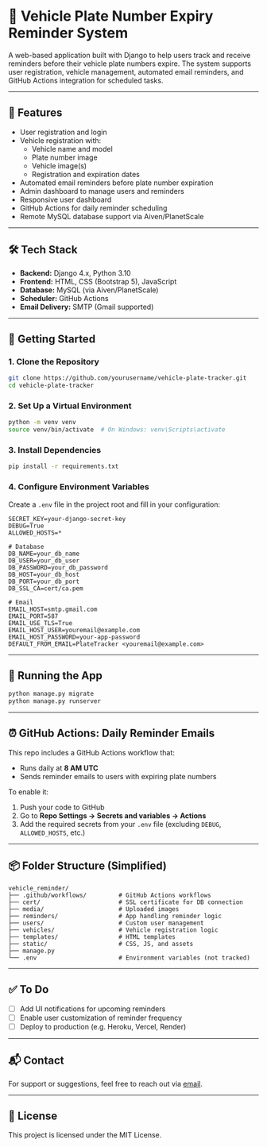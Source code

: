 # 🚗 Vehicle Plate Number Expiry Reminder System

A web-based application built with Django to help users track and receive reminders before their vehicle plate numbers expire. The system supports user registration, vehicle management, automated email reminders, and GitHub Actions integration for scheduled tasks.

---

## 🔧 Features

- User registration and login
- Vehicle registration with:
  - Vehicle name and model
  - Plate number image
  - Vehicle image(s)
  - Registration and expiration dates
- Automated email reminders before plate number expiration
- Admin dashboard to manage users and reminders
- Responsive user dashboard
- GitHub Actions for daily reminder scheduling
- Remote MySQL database support via Aiven/PlanetScale

---

## 🛠️ Tech Stack

- **Backend:** Django 4.x, Python 3.10  
- **Frontend:** HTML, CSS (Bootstrap 5), JavaScript  
- **Database:** MySQL (via Aiven/PlanetScale)  
- **Scheduler:** GitHub Actions  
- **Email Delivery:** SMTP (Gmail supported)  

---

## 🚀 Getting Started

### 1. Clone the Repository

```bash
git clone https://github.com/yourusername/vehicle-plate-tracker.git
cd vehicle-plate-tracker
````

### 2. Set Up a Virtual Environment

```bash
python -m venv venv
source venv/bin/activate  # On Windows: venv\Scripts\activate
```

### 3. Install Dependencies

```bash
pip install -r requirements.txt
```

### 4. Configure Environment Variables

Create a `.env` file in the project root and fill in your configuration:

```env
SECRET_KEY=your-django-secret-key
DEBUG=True
ALLOWED_HOSTS=*

# Database
DB_NAME=your_db_name
DB_USER=your_db_user
DB_PASSWORD=your_db_password
DB_HOST=your_db_host
DB_PORT=your_db_port
DB_SSL_CA=cert/ca.pem

# Email
EMAIL_HOST=smtp.gmail.com
EMAIL_PORT=587
EMAIL_USE_TLS=True
EMAIL_HOST_USER=youremail@example.com
EMAIL_HOST_PASSWORD=your-app-password
DEFAULT_FROM_EMAIL=PlateTracker <youremail@example.com>
```

---

## 🧪 Running the App

```bash
python manage.py migrate
python manage.py runserver
```

---

## ⏰ GitHub Actions: Daily Reminder Emails

This repo includes a GitHub Actions workflow that:

* Runs daily at **8 AM UTC**
* Sends reminder emails to users with expiring plate numbers

To enable it:

1. Push your code to GitHub
2. Go to **Repo Settings → Secrets and variables → Actions**
3. Add the required secrets from your `.env` file (excluding `DEBUG`, `ALLOWED_HOSTS`, etc.)

---

## 📦 Folder Structure (Simplified)

```
vehicle_reminder/
├── .github/workflows/         # GitHub Actions workflows
├── cert/                      # SSL certificate for DB connection
├── media/                     # Uploaded images
├── reminders/                 # App handling reminder logic
├── users/                     # Custom user management
├── vehicles/                  # Vehicle registration logic
├── templates/                 # HTML templates
├── static/                    # CSS, JS, and assets
├── manage.py
└── .env                       # Environment variables (not tracked)
```

---

## ✅ To Do

* [ ] Add UI notifications for upcoming reminders
* [ ] Enable user customization of reminder frequency
* [ ] Deploy to production (e.g. Heroku, Vercel, Render)

---

## 📬 Contact

For support or suggestions, feel free to reach out via [email](mailto:infojonasjay@gmail.com).

---

## 📄 License

This project is licensed under the MIT License.
